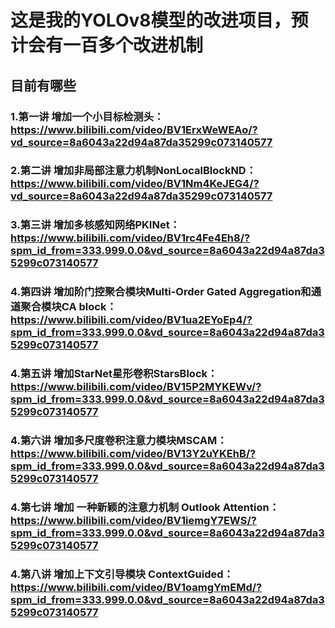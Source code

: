 # 这是我的YOLOv8模型的改进项目，预计会有一百多个改进机制
## 目前有哪些
  ### 1.第一讲 增加一个小目标检测头： https://www.bilibili.com/video/BV1ErxWeWEAo/?vd_source=8a6043a22d94a87da35299c073140577
  ### 2.第二讲 增加非局部注意力机制NonLocalBlockND：https://www.bilibili.com/video/BV1Nm4KeJEG4/?vd_source=8a6043a22d94a87da35299c073140577
  ### 3.第三讲 增加多核感知网络PKINet：https://www.bilibili.com/video/BV1rc4Fe4Eh8/?spm_id_from=333.999.0.0&vd_source=8a6043a22d94a87da35299c073140577
  ### 4.第四讲 增加阶门控聚合模块Multi-Order Gated Aggregation和通道聚合模块CA block：https://www.bilibili.com/video/BV1ua2EYoEp4/?spm_id_from=333.999.0.0&vd_source=8a6043a22d94a87da35299c073140577
  ### 4.第五讲 增加StarNet星形卷积StarsBlock：https://www.bilibili.com/video/BV15P2MYKEWv/?spm_id_from=333.999.0.0&vd_source=8a6043a22d94a87da35299c073140577
  ### 4.第六讲 增加多尺度卷积注意力模块MSCAM：https://www.bilibili.com/video/BV13Y2uYKEhB/?spm_id_from=333.999.0.0&vd_source=8a6043a22d94a87da35299c073140577
  ### 4.第七讲 增加 一种新颖的注意力机制 Outlook Attention：https://www.bilibili.com/video/BV1iemgY7EWS/?spm_id_from=333.999.0.0&vd_source=8a6043a22d94a87da35299c073140577
  ### 4.第八讲 增加上下文引导模块 ContextGuided：https://www.bilibili.com/video/BV1oamgYmEMd/?spm_id_from=333.999.0.0&vd_source=8a6043a22d94a87da35299c073140577
